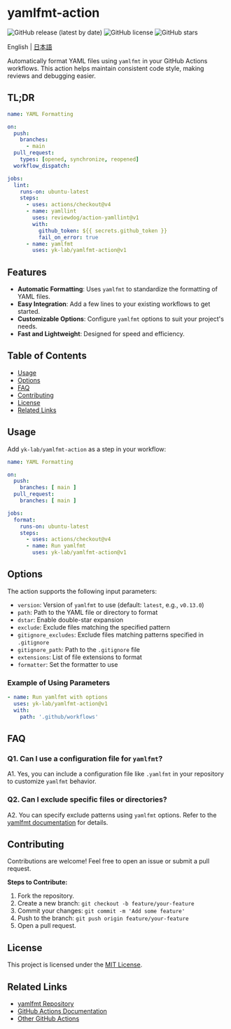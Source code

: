 # yamlfmt-action

![GitHub release (latest by date)](https://img.shields.io/github/v/release/yk-lab/yamlfmt-action)
![GitHub license](https://img.shields.io/github/license/yk-lab/yamlfmt-action)
![GitHub stars](https://img.shields.io/github/stars/yk-lab/yamlfmt-action?style=social)

English | [日本語](README.ja.md)

Automatically format YAML files using `yamlfmt` in your GitHub Actions workflows. This action helps maintain consistent code style, making reviews and debugging easier.

## TL;DR

```yaml
name: YAML Formatting

on:
  push:
    branches:
      - main
  pull_request:
    types: [opened, synchronize, reopened]
  workflow_dispatch:

jobs:
  lint:
    runs-on: ubuntu-latest
    steps:
      - uses: actions/checkout@v4
      - name: yamllint
        uses: reviewdog/action-yamllint@v1
        with:
          github_token: ${{ secrets.github_token }}
          fail_on_error: true
      - name: yamlfmt
        uses: yk-lab/yamlfmt-action@v1
```

## Features

- **Automatic Formatting**: Uses `yamlfmt` to standardize the formatting of YAML files.
- **Easy Integration**: Add a few lines to your existing workflows to get started.
- **Customizable Options**: Configure `yamlfmt` options to suit your project's needs.
- **Fast and Lightweight**: Designed for speed and efficiency.

## Table of Contents

- [Usage](#usage)
- [Options](#options)
- [FAQ](#faq)
- [Contributing](#contributing)
- [License](#license)
- [Related Links](#related-links)

## Usage

Add `yk-lab/yamlfmt-action` as a step in your workflow:

```yaml
name: YAML Formatting

on:
  push:
    branches: [ main ]
  pull_request:
    branches: [ main ]

jobs:
  format:
    runs-on: ubuntu-latest
    steps:
      - uses: actions/checkout@v4
      - name: Run yamlfmt
        uses: yk-lab/yamlfmt-action@v1
```

## Options

The action supports the following input parameters:

- `version`: Version of `yamlfmt` to use (default: `latest`, e.g., `v0.13.0`)
- `path`: Path to the YAML file or directory to format
- `dstar`: Enable double-star expansion
- `exclude`: Exclude files matching the specified pattern
- `gitignore_excludes`: Exclude files matching patterns specified in `.gitignore`
- `gitignore_path`: Path to the `.gitignore` file
- `extensions`: List of file extensions to format
- `formatter`: Set the formatter to use

### Example of Using Parameters

```yaml
- name: Run yamlfmt with options
  uses: yk-lab/yamlfmt-action@v1
  with:
    path: '.github/workflows'
```

## FAQ

### Q1. Can I use a configuration file for `yamlfmt`?

A1. Yes, you can include a configuration file like `.yamlfmt` in your repository to customize `yamlfmt` behavior.

### Q2. Can I exclude specific files or directories?

A2. You can specify exclude patterns using `yamlfmt` options. Refer to the [yamlfmt documentation](https://github.com/google/yamlfmt) for details.

## Contributing

Contributions are welcome! Feel free to open an issue or submit a pull request.

**Steps to Contribute:**

1. Fork the repository.
2. Create a new branch: `git checkout -b feature/your-feature`
3. Commit your changes: `git commit -m 'Add some feature'`
4. Push to the branch: `git push origin feature/your-feature`
5. Open a pull request.

## License

This project is licensed under the [MIT License](LICENSE).

## Related Links

- [yamlfmt Repository](https://github.com/google/yamlfmt)
- [GitHub Actions Documentation](https://docs.github.com/en/actions)
- [Other GitHub Actions](https://github.com/marketplace?type=actions)
